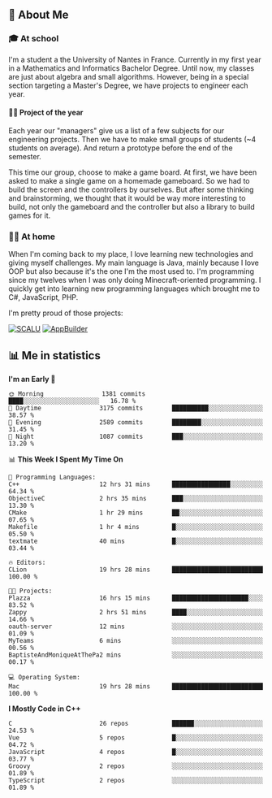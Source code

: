 ## 👀 About Me

### 🎓 At school

I'm a student a the University of Nantes in France. Currently in my first year in a Mathematics and Informatics Bachelor Degree. Until now, my classes are just about algebra and small algorithms. However, being in a special section targeting a Master's Degree, we have projects to engineer each year. 

#### 🔧🔬 Project of the year

Each year our "managers" give us a list of a few subjects for our engineering projects. Then we have to make small groups of students (~4 students on average). And return a prototype before the end of the semester.

This time our group, choose to make a game board. At first, we have been asked to make a single game on a homemade gameboard. So we had to build the screen and the controllers by ourselves. 
But after some thinking and brainstorming, we thought that it would be way more interesting to build, not only the gameboard and the controller but also a library to build games for it.

### 👨‍💻 At home

When I'm coming back to my place, I love learning new technologies and giving myself challenges. My main language is Java, mainly because I love OOP but also because it's the one I'm the most used to. I'm programming since my twelves when I was only doing Minecraft-oriented programming.  I quickly get into learning new programming languages which brought me to C#, JavaScript, PHP. 

I'm pretty proud of those projects:

[![SCALU](https://github-readme-stats.vercel.app/api/pin?username=renardfute&repo=SCALU)](https://github.com/renardfute/scalu)
[![AppBuilder](https://github-readme-stats.vercel.app/api/pin?username=pulsedev2&repo=AppBuilder)](https://github.com/pulsedev2/AppBuilder)

## 📊 Me in statistics
<!--START_SECTION:waka-->
**I'm an Early 🐤** 

```text
🌞 Morning                1381 commits        ████░░░░░░░░░░░░░░░░░░░░░   16.78 % 
🌆 Daytime                3175 commits        ██████████░░░░░░░░░░░░░░░   38.57 % 
🌃 Evening                2589 commits        ████████░░░░░░░░░░░░░░░░░   31.45 % 
🌙 Night                  1087 commits        ███░░░░░░░░░░░░░░░░░░░░░░   13.20 % 
```


📊 **This Week I Spent My Time On** 

```text
💬 Programming Languages: 
C++                      12 hrs 31 mins      ████████████████░░░░░░░░░   64.34 % 
ObjectiveC               2 hrs 35 mins       ███░░░░░░░░░░░░░░░░░░░░░░   13.30 % 
CMake                    1 hr 29 mins        ██░░░░░░░░░░░░░░░░░░░░░░░   07.65 % 
Makefile                 1 hr 4 mins         █░░░░░░░░░░░░░░░░░░░░░░░░   05.50 % 
textmate                 40 mins             █░░░░░░░░░░░░░░░░░░░░░░░░   03.44 % 

🔥 Editors: 
CLion                    19 hrs 28 mins      █████████████████████████   100.00 % 

🐱‍💻 Projects: 
Plazza                   16 hrs 15 mins      █████████████████████░░░░   83.52 % 
Zappy                    2 hrs 51 mins       ████░░░░░░░░░░░░░░░░░░░░░   14.66 % 
oauth-server             12 mins             ░░░░░░░░░░░░░░░░░░░░░░░░░   01.09 % 
MyTeams                  6 mins              ░░░░░░░░░░░░░░░░░░░░░░░░░   00.56 % 
BaptisteAndMoniqueAtThePa2 mins              ░░░░░░░░░░░░░░░░░░░░░░░░░   00.17 % 

💻 Operating System: 
Mac                      19 hrs 28 mins      █████████████████████████   100.00 % 
```

**I Mostly Code in C++** 

```text
C                        26 repos            ██████░░░░░░░░░░░░░░░░░░░   24.53 % 
Vue                      5 repos             █░░░░░░░░░░░░░░░░░░░░░░░░   04.72 % 
JavaScript               4 repos             █░░░░░░░░░░░░░░░░░░░░░░░░   03.77 % 
Groovy                   2 repos             ░░░░░░░░░░░░░░░░░░░░░░░░░   01.89 % 
TypeScript               2 repos             ░░░░░░░░░░░░░░░░░░░░░░░░░   01.89 % 
```




<!--END_SECTION:waka-->
